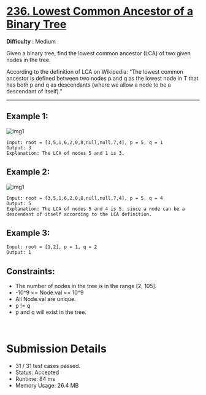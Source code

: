 # [236. Lowest Common Ancestor of a Binary Tree](https://leetcode.com/problems/lowest-common-ancestor-of-a-binary-tree/)

**Difficulty** : Medium

Given a binary tree, find the lowest common ancestor (LCA) of two given nodes in the tree.

According to the definition of LCA on Wikipedia: “The lowest common ancestor is defined between two nodes p and q as the lowest node in T that has both p and q as descendants (where we allow a node to be a descendant of itself).”

---


## Example 1:

![img1](https://assets.leetcode.com/uploads/2018/12/14/binarytree.png)

```
Input: root = [3,5,1,6,2,0,8,null,null,7,4], p = 5, q = 1
Output: 3
Explanation: The LCA of nodes 5 and 1 is 3.
```

## Example 2:

![img1](https://assets.leetcode.com/uploads/2018/12/14/binarytree.png)

```
Input: root = [3,5,1,6,2,0,8,null,null,7,4], p = 5, q = 4
Output: 5
Explanation: The LCA of nodes 5 and 4 is 5, since a node can be a descendant of itself according to the LCA definition.
```

## Example 3:

```
Input: root = [1,2], p = 1, q = 2
Output: 1
```

## Constraints:

* The number of nodes in the tree is in the range [2, 105].
* -10^9 <= Node.val <= 10^9
* All Node.val are unique.
* p != q
* p and q will exist in the tree.

<br>

# Submission Details

* 31 / 31 test cases passed.
* Status: Accepted
* Runtime: 84 ms
* Memory Usage: 26.4 MB